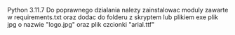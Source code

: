Python 3.11.7
Do poprawnego dzialania nalezy zainstalowac moduly zawarte w requirements.txt oraz dodac do folderu z skryptem lub plikiem exe plik jpg o nazwie "logo.jpg" oraz plik czcionki "arial.ttf"